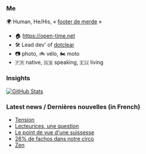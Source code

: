 ### Me

🌍 Human, He/His, « [footer de merde](https://open-time.net/post/2013/07/17/La-veritable-histoire-du-Footer-de-merde-) » 
* 🏠 https://open-time.net 
* 🛠️ Lead dev' of [dotclear](https://git.dotclear.org/dev/dotclear)
* 📷 photo, 🚲 vélo, 🏍️ moto 
* 🇫🇷 native, 🇬🇧 speaking, 🇪🇺 living

### Insights

[![GitHub Stats](https://github-readme-stats-sigma-five.vercel.app/api?username=franck-paul)](https://github.com/franck-paul)

### Latest news / Dernières nouvelles (in French)

<!-- BLOG-POST-LIST:START -->
- [Tension](https://open-time.net/post/2024/07/05/Tension)
- [Lecteurices, une question](https://open-time.net/post/2024/07/04/Lecteurices-une-question)
- [Le point de vue d&#39;une suissesse](https://open-time.net/post/2024/07/03/Le-point-de-vue-d-une-suissesse)
- [26% de fachos dans notre circo](https://open-time.net/post/2024/07/02/26-de-fachos-dans-notre-circo)
- [Zen](https://open-time.net/post/2024/07/01/Zen)
<!-- BLOG-POST-LIST:END -->
